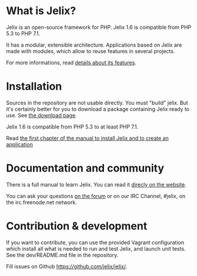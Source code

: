 What is Jelix?
==============

Jelix is an open-source framework for PHP. Jelix 1.6 is compatible from PHP 5.3 to PHP 7.1. 

It has a modular, extensible architecture. Applications based on Jelix are made with
modules, which allow to reuse features in several projects.

For more informations, read [details about its features](http://jelix.org/articles/en/features).

Installation
============

Sources in the repository are not usable directly. You must "build" jelix.
But it's certainly better for you to download a package containing Jelix ready to use.
See [the download page](http://jelix.org/articles/en/download).

Jelix 1.6 is compatible from PHP 5.3 to at least PHP 7.1.

Read [the first chapter of the manual to install Jelix and to create an application](http://docs.jelix.org/en/manual-1.6/getting-started)

Documentation and community
===========================

There is a full manual to learn Jelix. You can read it [direcly on the website](http://docs.jelix.org/en/manual-1.6).

You can ask your questions [on the forum](http://jelix.org/forums/forum/cat/2-english) or
on our IRC Channel, #jelix, on the irc.freenode.net network.

Contribution & development
===========================

If you want to contribute, you can use the provided Vagrant configuration
which install all what is needed to run and test Jelix, and launch unit tests. See the
dev/README.md file in the repository.

Fill issues on Github https://github.com/jelix/jelix/.

